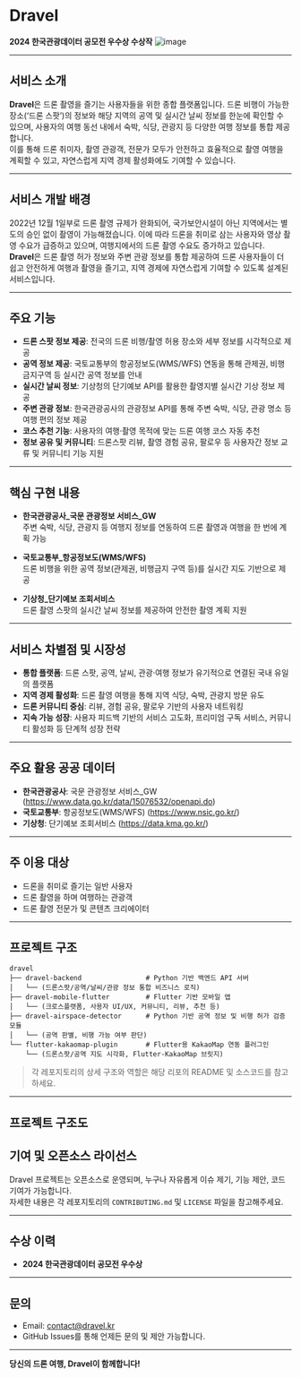 # Dravel

**2024 한국관광데이터 공모전 우수상 수상작**
![image](https://github.com/user-attachments/assets/85152272-0509-4e22-8b29-ad16755a881a)

---

## 서비스 소개

**Dravel**은 드론 촬영을 즐기는 사용자들을 위한 종합 플랫폼입니다. 드론 비행이 가능한 장소(‘드론 스팟’)의 정보와 해당 지역의 공역 및 실시간 날씨 정보를 한눈에 확인할 수 있으며, 사용자의 여행 동선 내에서 숙박, 식당, 관광지 등 다양한 여행 정보를 통합 제공합니다.  
이를 통해 드론 취미자, 촬영 관광객, 전문가 모두가 안전하고 효율적으로 촬영 여행을 계획할 수 있고, 자연스럽게 지역 경제 활성화에도 기여할 수 있습니다.

---

## 서비스 개발 배경

2022년 12월 1일부로 드론 촬영 규제가 완화되어, 국가보안시설이 아닌 지역에서는 별도의 승인 없이 촬영이 가능해졌습니다. 이에 따라 드론을 취미로 삼는 사용자와 영상 촬영 수요가 급증하고 있으며, 여행지에서의 드론 촬영 수요도 증가하고 있습니다.  
**Dravel**은 드론 촬영 허가 정보와 주변 관광 정보를 통합 제공하여 드론 사용자들이 더 쉽고 안전하게 여행과 촬영을 즐기고, 지역 경제에 자연스럽게 기여할 수 있도록 설계된 서비스입니다.

---

## 주요 기능

- **드론 스팟 정보 제공**: 전국의 드론 비행/촬영 허용 장소와 세부 정보를 시각적으로 제공
- **공역 정보 제공**: 국토교통부의 항공정보도(WMS/WFS) 연동을 통해 관제권, 비행금지구역 등 실시간 공역 정보를 안내
- **실시간 날씨 정보**: 기상청의 단기예보 API를 활용한 촬영지별 실시간 기상 정보 제공
- **주변 관광 정보**: 한국관광공사의 관광정보 API를 통해 주변 숙박, 식당, 관광 명소 등 여행 편의 정보 제공
- **코스 추천 기능**: 사용자의 여행·촬영 목적에 맞는 드론 여행 코스 자동 추천
- **정보 공유 및 커뮤니티**: 드론스팟 리뷰, 촬영 경험 공유, 팔로우 등 사용자간 정보 교류 및 커뮤니티 기능 지원

---

## 핵심 구현 내용

- **한국관광공사_국문 관광정보 서비스_GW**  
  주변 숙박, 식당, 관광지 등 여행지 정보를 연동하여 드론 촬영과 여행을 한 번에 계획 가능

- **국토교통부_항공정보도(WMS/WFS)**  
  드론 비행을 위한 공역 정보(관제권, 비행금지 구역 등)를 실시간 지도 기반으로 제공

- **기상청_단기예보 조회서비스**  
  드론 촬영 스팟의 실시간 날씨 정보를 제공하여 안전한 촬영 계획 지원

---

## 서비스 차별점 및 시장성

- **통합 플랫폼**: 드론 스팟, 공역, 날씨, 관광·여행 정보가 유기적으로 연결된 국내 유일의 플랫폼
- **지역 경제 활성화**: 드론 촬영 여행을 통해 지역 식당, 숙박, 관광지 방문 유도
- **드론 커뮤니티 중심**: 리뷰, 경험 공유, 팔로우 기반의 사용자 네트워킹
- **지속 가능 성장**: 사용자 피드백 기반의 서비스 고도화, 프리미엄 구독 서비스, 커뮤니티 활성화 등 단계적 성장 전략

---

## 주요 활용 공공 데이터

- **한국관광공사**: 국문 관광정보 서비스_GW (https://www.data.go.kr/data/15076532/openapi.do)
- **국토교통부**: 항공정보도(WMS/WFS) (https://www.nsic.go.kr/)
- **기상청**: 단기예보 조회서비스 (https://data.kma.go.kr/)

---

## 주 이용 대상

- 드론을 취미로 즐기는 일반 사용자
- 드론 촬영을 하며 여행하는 관광객
- 드론 촬영 전문가 및 콘텐츠 크리에이터

---

## 프로젝트 구조

```
dravel
├── dravel-backend                # Python 기반 백엔드 API 서버
│   └── (드론스팟/공역/날씨/관광 정보 통합 비즈니스 로직)
├── dravel-mobile-flutter         # Flutter 기반 모바일 앱
│   └── (크로스플랫폼, 사용자 UI/UX, 커뮤니티, 리뷰, 추천 등)
├── dravel-airspace-detector      # Python 기반 공역 정보 및 비행 허가 검증 모듈
│   └── (공역 판별, 비행 가능 여부 판단)
└── flutter-kakaomap-plugin       # Flutter용 KakaoMap 연동 플러그인
    └── (드론스팟/공역 지도 시각화, Flutter-KakaoMap 브릿지)
```

> 각 레포지토리의 상세 구조와 역할은 해당 리포의 README 및 소스코드를 참고하세요.

---

## 프로젝트 구조도



## 기여 및 오픈소스 라이선스

Dravel 프로젝트는 오픈소스로 운영되며, 누구나 자유롭게 이슈 제기, 기능 제안, 코드 기여가 가능합니다.  
자세한 내용은 각 레포지토리의 `CONTRIBUTING.md` 및 `LICENSE` 파일을 참고해주세요.

---

## 수상 이력

- **2024 한국관광데이터 공모전 우수상**

---

## 문의

- Email: contact@dravel.kr  
- GitHub Issues를 통해 언제든 문의 및 제안 가능합니다.

---

**당신의 드론 여행, Dravel이 함께합니다!**
